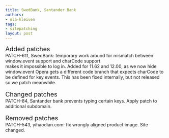 ```yaml
---
title: SwedBank, Santander Bank
authors:
- ola-kleiven
tags:
- sitepatching
layout: post
---
```

<span style="font-size: 140%">Added patches</span><br/>PATCH-611, SwedBank: temporary work around for mismatch between window.event support and charCode support <br/>makes it impossible to log in. Added for 11.62 and 12.00, as we now hide window.event Opera gets a different code branch that expects charCode to be defined for key events. This has been fixed internally, but not released so we patch meanwhile.<br/><br/><span style="font-size: 140%">Changed patches</span><br/>PATCH-84, Santander bank prevents typing certain keys. Apply patch to additional subdomain.<br/><br/><span style="font-size: 140%">Removed patches</span><br/>PATCH-543, yihaodian.com: fix wrongly aligned product image. Site changed.
